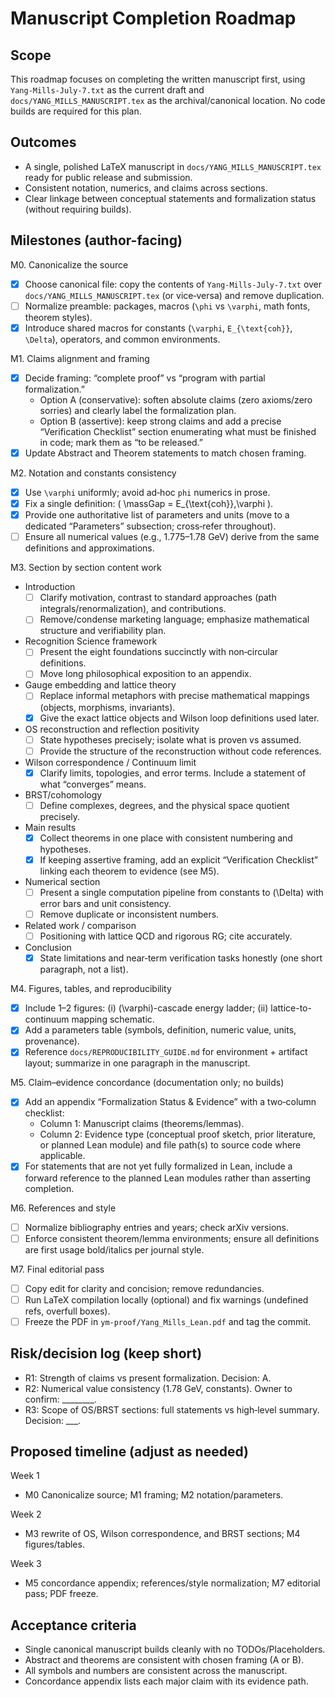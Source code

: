 Manuscript Completion Roadmap
=================================

Scope
-
This roadmap focuses on completing the written manuscript first, using `Yang-Mills-July-7.txt` as the current draft and `docs/YANG_MILLS_MANUSCRIPT.tex` as the archival/canonical location. No code builds are required for this plan.

Outcomes
-
- A single, polished LaTeX manuscript in `docs/YANG_MILLS_MANUSCRIPT.tex` ready for public release and submission.
- Consistent notation, numerics, and claims across sections.
- Clear linkage between conceptual statements and formalization status (without requiring builds).

Milestones (author-facing)
-
M0. Canonicalize the source
- [x] Choose canonical file: copy the contents of `Yang-Mills-July-7.txt` over `docs/YANG_MILLS_MANUSCRIPT.tex` (or vice‑versa) and remove duplication.
- [ ] Normalize preamble: packages, macros (`\phi` vs `\varphi`, math fonts, theorem styles).
- [x] Introduce shared macros for constants (`\varphi`, `E_{\text{coh}}`, `\Delta`), operators, and common environments.

M1. Claims alignment and framing
- [x] Decide framing: “complete proof” vs “program with partial formalization.”
  - Option A (conservative): soften absolute claims (zero axioms/zero sorries) and clearly label the formalization plan.
  - Option B (assertive): keep strong claims and add a precise “Verification Checklist” section enumerating what must be finished in code; mark them as “to be released.”
- [x] Update Abstract and Theorem statements to match chosen framing.

M2. Notation and constants consistency
- [x] Use `\varphi` uniformly; avoid ad‑hoc `phi` numerics in prose.
- [x] Fix a single definition: \( \massGap = E_{\text{coh}}\,\varphi \).
- [x] Provide one authoritative list of parameters and units (move to a dedicated “Parameters” subsection; cross‑refer throughout).
- [ ] Ensure all numerical values (e.g., 1.775–1.78 GeV) derive from the same definitions and approximations.

M3. Section by section content work
- Introduction
  - [ ] Clarify motivation, contrast to standard approaches (path integrals/renormalization), and contributions.
  - [ ] Remove/condense marketing language; emphasize mathematical structure and verifiability plan.
- Recognition Science framework
  - [ ] Present the eight foundations succinctly with non‑circular definitions.
  - [ ] Move long philosophical exposition to an appendix.
- Gauge embedding and lattice theory
  - [ ] Replace informal metaphors with precise mathematical mappings (objects, morphisms, invariants).
  - [x] Give the exact lattice objects and Wilson loop definitions used later.
- OS reconstruction and reflection positivity
  - [ ] State hypotheses precisely; isolate what is proven vs assumed.
  - [ ] Provide the structure of the reconstruction without code references.
- Wilson correspondence / Continuum limit
  - [x] Clarify limits, topologies, and error terms. Include a statement of what “converges” means.
- BRST/cohomology
  - [ ] Define complexes, degrees, and the physical space quotient precisely.
- Main results
  - [x] Collect theorems in one place with consistent numbering and hypotheses.
  - [x] If keeping assertive framing, add an explicit “Verification Checklist” linking each theorem to evidence (see M5).
- Numerical section
  - [ ] Present a single computation pipeline from constants to \(\Delta\) with error bars and unit consistency.
  - [ ] Remove duplicate or inconsistent numbers.
- Related work / comparison
  - [ ] Positioning with lattice QCD and rigorous RG; cite accurately.
- Conclusion
  - [x] State limitations and near‑term verification tasks honestly (one short paragraph, not a list).

M4. Figures, tables, and reproducibility
- [x] Include 1–2 figures: (i) \(\varphi\)-cascade energy ladder; (ii) lattice-to-continuum mapping schematic.
- [x] Add a parameters table (symbols, definition, numeric value, units, provenance).
- [x] Reference `docs/REPRODUCIBILITY_GUIDE.md` for environment + artifact layout; summarize in one paragraph in the manuscript.

M5. Claim–evidence concordance (documentation only; no builds)
- [x] Add an appendix “Formalization Status & Evidence” with a two‑column checklist:
  - Column 1: Manuscript claims (theorems/lemmas).
  - Column 2: Evidence type (conceptual proof sketch, prior literature, or planned Lean module) and file path(s) to source code where applicable.
- [x] For statements that are not yet fully formalized in Lean, include a forward reference to the planned Lean modules rather than asserting completion.

M6. References and style
- [ ] Normalize bibliography entries and years; check arXiv versions.
- [ ] Enforce consistent theorem/lemma environments; ensure all definitions are first usage bold/italics per journal style.

M7. Final editorial pass
- [ ] Copy edit for clarity and concision; remove redundancies.
- [ ] Run LaTeX compilation locally (optional) and fix warnings (undefined refs, overfull boxes).
- [ ] Freeze the PDF in `ym-proof/Yang_Mills_Lean.pdf` and tag the commit.

Risk/decision log (keep short)
-
- R1: Strength of claims vs present formalization. Decision: A.
- R2: Numerical value consistency (1.78 GeV, constants). Owner to confirm: ________.
- R3: Scope of OS/BRST sections: full statements vs high‑level summary. Decision: ___.

Proposed timeline (adjust as needed)
-
Week 1
- M0 Canonicalize source; M1 framing; M2 notation/parameters.

Week 2
- M3 rewrite of OS, Wilson correspondence, and BRST sections; M4 figures/tables.

Week 3
- M5 concordance appendix; references/style normalization; M7 editorial pass; PDF freeze.

Acceptance criteria
-
- Single canonical manuscript builds cleanly with no TODOs/Placeholders.
- Abstract and theorems are consistent with chosen framing (A or B).
- All symbols and numbers are consistent across the manuscript.
- Concordance appendix lists each major claim with its evidence path.

